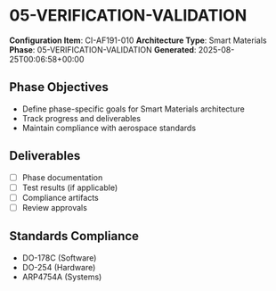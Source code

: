 # 05-VERIFICATION-VALIDATION

**Configuration Item**: CI-AF191-010
**Architecture Type**: Smart Materials
**Phase**: 05-VERIFICATION-VALIDATION
**Generated**: 2025-08-25T00:06:58+00:00

## Phase Objectives
- Define phase-specific goals for Smart Materials architecture
- Track progress and deliverables
- Maintain compliance with aerospace standards

## Deliverables
- [ ] Phase documentation
- [ ] Test results (if applicable)
- [ ] Compliance artifacts
- [ ] Review approvals

## Standards Compliance
- DO-178C (Software)
- DO-254 (Hardware)
- ARP4754A (Systems)
